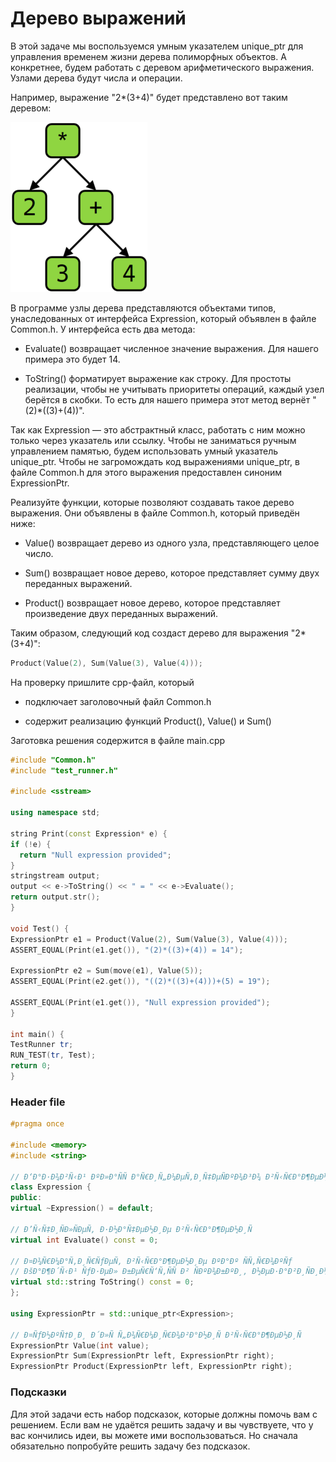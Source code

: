 # Дерево выражений
В этой задаче мы воспользуемся умным указателем unique_ptr для управления временем жизни дерева полиморфных объектов. А конкретнее, будем работать с деревом арифметического выражения. Узлами дерева будут числа и операции.

Например, выражение "2*(3+4)" будет представлено вот таким деревом:

![alt text](https://github.com/Hrodvintir/-basics-of-c-plus-plus-development-brown-belt/blob/main/week3/09%20Programming%20Assignment/source/EeaWw_ZJEeilxxL_ZeRz_A_75fbca3acbde22cfd3e622279aadab79_tree.png)

В программе узлы дерева представляются объектами типов, унаследованных от интерфейса Expression, который объявлен в файле Common.h. У интерфейса есть два метода:

 - Evaluate() возвращает численное значение выражения. Для нашего примера это будет 14.

 - ToString() форматирует выражение как строку. Для простоты реализации, чтобы не учитывать приоритеты операций, каждый узел берётся в скобки. То есть для нашего примера этот метод вернёт "(2)*((3)+(4))".

Так как Expression — это абстрактный класс, работать с ним можно только через указатель или ссылку. Чтобы не заниматься ручным управлением памятью, будем использовать умный указатель unique_ptr. Чтобы не загромождать код выражениями unique_ptr<Expression>, в файле Common.h для этого выражения предоставлен синоним ExpressionPtr.
  
  Реализуйте функции, которые позволяют создавать такое дерево выражения. Они объявлены в файле Common.h, который приведён ниже:

 - Value() возвращает дерево из одного узла, представляющего целое число.

 - Sum() возвращает новое дерево, которое представляет сумму двух переданных выражений.

 - Product() возвращает новое дерево, которое представляет произведение двух переданных выражений.

Таким образом, следующий код создаст дерево для выражения "2*(3+4)":
  
  ```c++ 
  Product(Value(2), Sum(Value(3), Value(4)));
  ```
  На проверку пришлите cpp-файл, который

 - подключает заголовочный файл Common.h

 - содержит реализацию функций Product(), Value() и Sum()

Заготовка решения содержится в файле main.cpp
  ```c++
  #include "Common.h"
#include "test_runner.h"

#include <sstream>

using namespace std;

string Print(const Expression* e) {
  if (!e) {
    return "Null expression provided";
  }
  stringstream output;
  output << e->ToString() << " = " << e->Evaluate();
  return output.str();
}

void Test() {
  ExpressionPtr e1 = Product(Value(2), Sum(Value(3), Value(4)));
  ASSERT_EQUAL(Print(e1.get()), "(2)*((3)+(4)) = 14");

  ExpressionPtr e2 = Sum(move(e1), Value(5));
  ASSERT_EQUAL(Print(e2.get()), "((2)*((3)+(4)))+(5) = 19");

  ASSERT_EQUAL(Print(e1.get()), "Null expression provided");
}

int main() {
  TestRunner tr;
  RUN_TEST(tr, Test);
  return 0;
}
  ```
  ### Header file ### 
  ```c++
  #pragma once

#include <memory>
#include <string>

// Ð‘Ð°Ð·Ð¾Ð²Ñ‹Ð¹ ÐºÐ»Ð°ÑÑ Ð°Ñ€Ð¸Ñ„Ð¼ÐµÑ‚Ð¸Ñ‡ÐµÑÐºÐ¾Ð³Ð¾ Ð²Ñ‹Ñ€Ð°Ð¶ÐµÐ½Ð¸Ñ
class Expression {
public:
  virtual ~Expression() = default;

  // Ð’Ñ‹Ñ‡Ð¸ÑÐ»ÑÐµÑ‚ Ð·Ð½Ð°Ñ‡ÐµÐ½Ð¸Ðµ Ð²Ñ‹Ñ€Ð°Ð¶ÐµÐ½Ð¸Ñ
  virtual int Evaluate() const = 0;

  // Ð¤Ð¾Ñ€Ð¼Ð°Ñ‚Ð¸Ñ€ÑƒÐµÑ‚ Ð²Ñ‹Ñ€Ð°Ð¶ÐµÐ½Ð¸Ðµ ÐºÐ°Ðº ÑÑ‚Ñ€Ð¾ÐºÑƒ
  // ÐšÐ°Ð¶Ð´Ñ‹Ð¹ ÑƒÐ·ÐµÐ» Ð±ÐµÑ€Ñ‘Ñ‚ÑÑ Ð² ÑÐºÐ¾Ð±ÐºÐ¸, Ð½ÐµÐ·Ð°Ð²Ð¸ÑÐ¸Ð¼Ð¾ Ð¾Ñ‚ Ð¿Ñ€Ð¸Ð¾Ñ€Ð¸Ñ‚ÐµÑ‚Ð°
  virtual std::string ToString() const = 0;
};

using ExpressionPtr = std::unique_ptr<Expression>;

// Ð¤ÑƒÐ½ÐºÑ†Ð¸Ð¸ Ð´Ð»Ñ Ñ„Ð¾Ñ€Ð¼Ð¸Ñ€Ð¾Ð²Ð°Ð½Ð¸Ñ Ð²Ñ‹Ñ€Ð°Ð¶ÐµÐ½Ð¸Ñ
ExpressionPtr Value(int value);
ExpressionPtr Sum(ExpressionPtr left, ExpressionPtr right);
ExpressionPtr Product(ExpressionPtr left, ExpressionPtr right);
  
  ```
  ### Подсказки ###
Для этой задачи есть набор подсказок, которые должны помочь вам с решением. Если вам не удаётся решить задачу и вы чувствуете, что у вас кончились идеи, вы можете ими воспользоваться. Но сначала обязательно попробуйте решить задачу без подсказок.
  
 <object data="https://github.com/Hrodvintir/-basics-of-c-plus-plus-development-brown-belt/blob/main/week3/09%20Programming%20Assignment/source/V6IquPbhEei5Kg7DUflKxA_57ce4310f6e111e882cf5b014df25ce8__________-1.pdf" width="1000" height="1000" type='application/pdf'></object>




